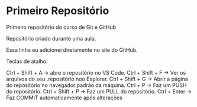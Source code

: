 # Primeiro Repositório
 Primeiro repositório do curso de Git e GitHub

Repositório criado durante uma aula.

Essa linha eu adicionei diretamente no site do GitHub.

Teclas de atalho:

Ctrl + Shift + A -> abre o repositório no VS Code.
Ctrl + Shift + F -> Ver os arquivos do seu .repositório noo Explorer.
Ctrl + Shift + G -> Abrir a página do repositório no navegador padrão da máquina.
Ctrl + P -> Faz um PUSH do repositório.
Ctrl + Shift + P -> Faz um PULL do repositório.
Ctrl + Enter -> Faz COMMIT automaticamente após alterações

